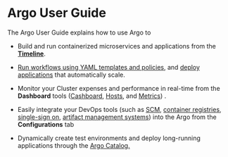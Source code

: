 # Argo User Guide

The Argo User Guide explains how to use Argo to

*   Build and run containerized microservices and applications from the [**Timeline**](#/docs;doc=%2Fuser_guide%2Ftimeline%2Fusing_the_timeline_notused.md).
*   [Run workflows using YAML templates and policies](#/docs;doc=%2Fuser_guide%2Ftimeline%2Fusing_the_timeline_notused.md), and [deploy applications](#/docs;doc=%2Fuser_guide%2Fapplications%2Fdeployments_notused.md) that automatically scale.
*   Monitor your Cluster expenses and performance in real-time from the **Dashboard** tools ([Cashboard](#/docs;doc=%2Fuser_guide%2Fdashboards%2Fcashboard.md), [Hosts](#/docs;doc=%2Fuser_guide%2Fdashboards%2Fhosts.md), and [Metrics](#/docs;doc=%2Fuser_guide%2Fdashboards%2Fmetrics.md)) .

*   Easily integrate your DevOps tools (such as [SCM](#/docs;doc=%2Fuser_guide%2Fconfigapplatixcluster%2Fconnectscm.md), [container registries](#/docs;doc=%2Fuser_guide%2Fconfigapplatixcluster%2Fconnectdockerhub-registry.md), [single-sign on](#/docs;doc=%2Fuser_guide%2Fconfigapplatixcluster%2Fsetupsso.md), [artifact management systems](#/docs;doc=%2Fuser_guide%2Fconfigapplatixcluster%2Fconnectartifactrepo.md)) into the Argo from the **Configurations** tab
*   Dynamically create test environments and deploy long-running applications through the [Argo Catalog.](#/docs;doc=%2Fuser_guide%2Fcatalog%2Fdeploycatalogapp.md)